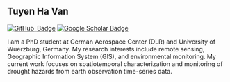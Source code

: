 ## Tuyen Ha Van

[![GitHub_Badge](https://img.shields.io/github/followers/tuyenhavan?style=social)](https://github.com/tuyenhavan?tab=followers)
[![Google Scholar Badge](https://img.shields.io/badge/Google%20Scholar-4285F4?logo=googlescholar&logoColor=ffff&style=for-the-badge)](https://scholar.google.com/citations?user=5DBgVpUAAAAJ&hl=en)

I am a PhD student at German Aerospace Center (DLR) and University of Wuerzburg, Germany. My research interests include remote sensing, Geographic Information System (GIS), and environmental monitoring. My current work focuses on spatiotemporal characterization and monitoring of drought hazards from earth observation time-series data.

<!--
**tuyenhavan/tuyenhavan** is a ✨ _special_ ✨ repository because its `README.md` (this file) appears on your GitHub profile.

Here are some ideas to get you started:

- 🔭 I’m currently working on ...
- 🌱 I’m currently learning ...
- 👯 I’m looking to collaborate on ...
- 🤔 I’m looking for help with ...
- 💬 Ask me about ...
- 📫 How to reach me: ...
- 😄 Pronouns: ...
- ⚡ Fun fact: ...
-->
